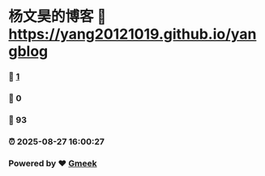 # 杨文昊的博客 :link: https://yang20121019.github.io/yangblog 
### :page_facing_up: [1](https://yang20121019.github.io/yangblog/tag.html) 
### :speech_balloon: 0 
### :hibiscus: 93 
### :alarm_clock: 2025-08-27 16:00:27 
### Powered by :heart: [Gmeek](https://github.com/Meekdai/Gmeek)
